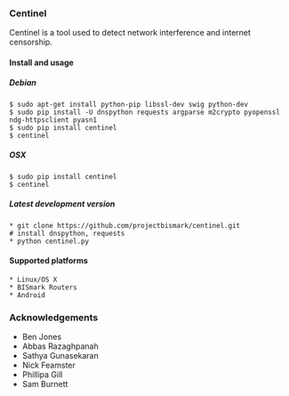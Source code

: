 ### Centinel

Centinel is a tool used to detect network interference and internet
censorship.

#### Install and usage
##### Debian
    $ sudo apt-get install python-pip libssl-dev swig python-dev
    $ sudo pip install -U dnspython requests argparse m2crypto pyopenssl ndg-httpsclient pyasn1
    $ sudo pip install centinel
    $ centinel

##### OSX
    $ sudo pip install centinel
    $ centinel

##### Latest development version
    * git clone https://github.com/projectbismark/centinel.git
    # install dnspython, requests
    * python centinel.py

#### Supported platforms

    * Linux/OS X
    * BISmark Routers
    * Android

### Acknowledgements

* Ben Jones
* Abbas Razaghpanah
* Sathya Gunasekaran
* Nick Feamster
* Phillipa Gill
* Sam Burnett
